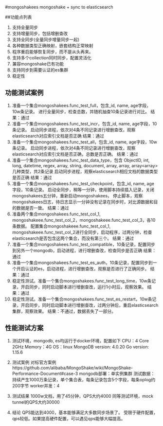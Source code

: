#mongoshakees
mongoshake + sync to elasticsearch

##功能点列表
1. 支持全量同步
2. 支持增量同步，包括增删查改
3. 支持全同步(全量同步增量同步一起)
4. 各种数据类型正确映射，嵌套结构正常映射
5. 程序重启能够恢复同步，而不是从头再来。
6. 支持多个collection同时同步，配置灵活化
7. 兼容mongoshake已有功能
8. 支持同步到需要认证的es集群
9. 稳定性

## 功能测试案例
01. 准备一个集合mongoshakees.func_test_full，包含_id, name, age字段，10w条记录。
    进行全量同步，检查总数，并随机抽查10条记录进行对比。
    结果：通过
02. 准备一个集合mongoshakees.func_test_incr，包含_id, name, age字段，10条记录。
    启动同步进程，依次对4条不同记录进行增删查改，观察elasticsearch对应索引文档是否正确
    结果：通过
03. 准备一个集合mongoshakees.func_test_all，包含_id, name, age字段，10w条记录。
    启动同步进程，依次对4条不同记录进行增删查改，观察elasticsearch对应索引文档是否正确，总数是否正确。
    结果：通过
04. 准备一个集合mongoshakees.func_test_data_type，包含
    ObjectID, int, long, datetime, regex, array<int>, string, document, array<document>, array<string>, array<array<int>>
    几种类型，共2条记录
    启动同步进程，观察elasticsearch相应文档的数据类型是否正确
    结果：通过
05. 准备一个集合mongoshakees.func_test_checkpoint，包含_id, name, age字段，10条记录。
    启动全同步，稍等一分钟，使用脚本持续插入记录，关闭mongoshakees五分钟，重新启动mongoshakees，
    停止脚本，观察mongoshakees日志，待日志显示一分钟没有记录在同步时，对比源数据和目的数据是否一致。
    结果：通过
06. 准备两个集合mongoshakees.func_test_col_1, mongoshakeee.func_test_col_2，mongoshakeee.func_test_col_3，各10条数据。
    配置集合mongoshakeee.func_test_col_1, mongoshakeee.func_test_col_2进行全同步，启动程序，过两分钟，检查elasticsearch是否包含这两个集合，而没有第三个。
    结果：通过
07. 准备一个集合mongoshakees.func_test_compatible，10条记录，配置同步到另外一个mongodb，启动进程，进行增删查改，检查同步是否正确
    结果：通过
08. 准备一个集合mongoshakees.func_test_es_auth，10条记录，配置同步到一个开启认证的es，启动进程，进行增删查改，观察是否进行了正确同步。
    结果：通过
09. 稳定性测试。准备一个集合mongoshakees.func_test_long_time，10w条记录，开启同步，同时启动脚本进行增删查改，运行1小时后，观察效果。
    结果：通过
10. 稳定性测试。准备一个集合mongoshakees.func_test_es_restart，10w条记录，开启同步，同时启动脚本进行增删查改，过两分钟后，重启elasticsearch集群，观察效果。
    结果：不通过，数据丢失了一部分。

## 性能测试方案
1. 测试环境，mongodb, es均运行于docker环境，配置如下
   CPU：4 Core 2GHz
   Memory：4G
   OS：linux
   MongoDB version: 4.0.20
   Go version: 1.15.6
2. 测试案例
    对标官方案例https://github.com/alibaba/MongoShake/wiki/MongoShake-Performance-Document#case-3
    mongodb部署：单实例集群
    测试数据：持续产生1000万条记录，单个集合表，每条记录包含5个字段，每条oplog约200字节
    worker并发：4
   
3. 测试结果
   1000w文档，用了45分钟，QPS大约4000
   同等测试环境，mock tunnel的QPS大约30000
4. 结论
    QPS能达到4000，基本能够满足大多数同步场景了。
    受限于硬件配置，qps较低。如果提高硬件配置，可以遇见qps能够大幅提高。
